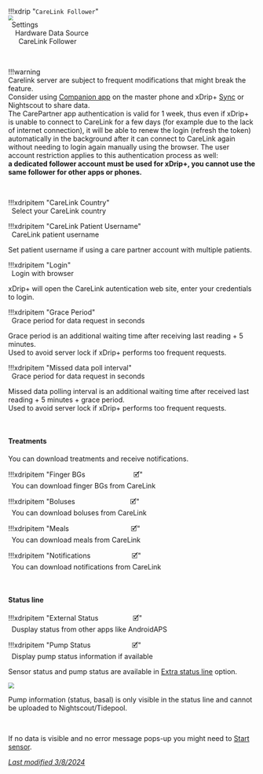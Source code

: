 !!!xdrip "`CareLink Follower`"  
    <img src="../../images/hamburger_menu.png" style="zoom:60%;" />  
    &ensp;Settings  
    &emsp;Hardware Data Source  
    &ensp;&emsp;CareLink Follower

</br>

!!!warning  
    Carelink server are subject to frequent modifications that might break the feature.  
    Consider using [Companion app](../companion) on the master phone and xDrip+ [Sync](../xdripfollower) or Nightscout to share data.  
    The CarePartner app authentication is valid for 1 week, thus even if xDrip+ is unable to connect to CareLink for a few days (for example due to the lack of internet connection), it will be able to renew the login (refresh the token) automatically in the background after it can connect to CareLink again without needing to login again manually using the browser. The user account restriction applies to this authentication process as well:   
    **a dedicated follower account must be used for xDrip+, you cannot use the same follower for other apps or phones.**

</br>

!!!xdripitem "CareLink Country"  
    &ensp;Select your CareLink country

!!!xdripitem "CareLink Patient Username"  
    &ensp;CareLink patient username

Set patient username if using a care partner account with multiple patients.

!!!xdripitem "Login"  
    &ensp;Login with browser

xDrip+ will open the CareLink autentication web site, enter your credentials to login.  

!!!xdripitem "Grace Period"  
    &ensp;Grace period for data request in seconds

Grace period is an additional waiting time after receiving last reading + 5 minutes.  
Used to avoid server lock if xDrip+ performs too frequent requests.

!!!xdripitem "Missed data poll interval"  
    &ensp;Grace period for data request in seconds

Missed data polling interval is an additional waiting time after received last reading + 5 minutes + grace period.  
Used to avoid server lock if xDrip+ performs too frequent requests.

</br>

#### Treatments

You can download treatments and receive notifications.

!!!xdripitem "Finger BGs&emsp;&emsp;&emsp;&emsp;&emsp;&emsp;&emsp;🗹"  
    &ensp;You can download finger BGs from CareLink  

!!!xdripitem "Boluses&emsp;&emsp;&emsp;&emsp;&emsp;&emsp;&emsp;&emsp;🗹"  
    &ensp;You can download boluses from CareLink

!!!xdripitem "Meals&emsp;&emsp;&emsp;&emsp;&emsp;&emsp;&emsp;&emsp;&emsp;🗹"  
    &ensp;You can download meals from CareLink

!!!xdripitem "Notifications&emsp;&emsp;&emsp;&emsp;&emsp;&emsp;🗹"  
    &ensp;You can download notifications from CareLink

</br>

#### Status line

!!!xdripitem "External Status&emsp;&emsp;&emsp;&emsp;&emsp;🗹"  
    &ensp;Dusplay status from other apps like AndroidAPS

!!!xdripitem "Pump Status&emsp;&emsp;&emsp;&emsp;&emsp;&emsp;🗹"  
    &ensp;Display pump status information if available

Sensor status and pump status are available in [Extra status line](../../use/lesscommon/#extra-status-line) option.

<img src="../images/M-S-HDS-CF6.png" style="zoom:75%;" />

Pump information (status, basal) is only visible in the status line and cannot be uploaded to Nightscout/Tidepool.

</br>

If no data is visible and no error message pops-up you might need to [Start sensor](../../use/startsensor/#followers-and-companion-apps).

[*Last modified 3/8/2024*](https://github.com/NightscoutFoundation/xDrip/releases/tag/2024.08.02)

